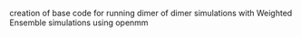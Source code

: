 creation of base code for running dimer of dimer simulations with Weighted Ensemble simulations using openmm
